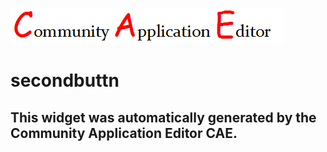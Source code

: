 ![CAE](https://github.com/CAETESTRWTH/frontendComponent-13/blob/gh-pages/img/logo.png)  

secondbuttn
===================


This widget was automatically generated by the Community Application Editor CAE.  
---------------

